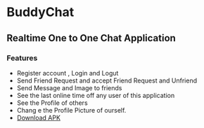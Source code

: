 # BuddyChat
## Realtime One to One Chat Application
### Features
- Register account , Login and Logut
- Send Friend Request and accept Friend Request and Unfriend 
- Send Message and Image to friends
- See the last online time off any user of this application
- See the Profile of others
- Chang e the Profile Picture of ourself.
- [Download APK](https://drive.google.com/open?id=0B6r8JHHtCwSaRGNvNUJNRnRwNlU)



